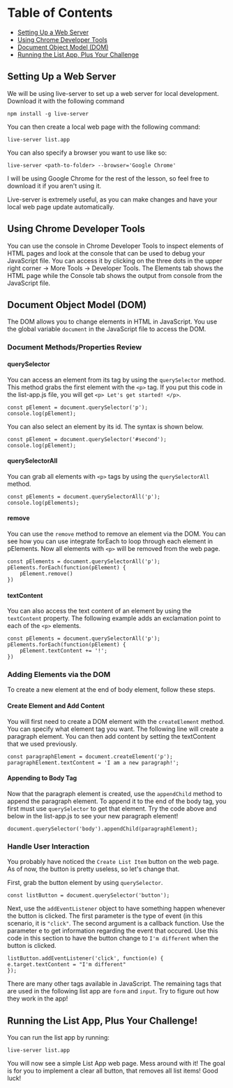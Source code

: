 # Table of Contents
  * [Setting Up a Web Server](#web-server)
  * [Using Chrome Developer Tools](#chrome-tools)
  * [Document Object Model (DOM)](#dom)
  * [Running the List App, Plus Your Challenge](#challenge)

## Setting Up a Web Server <a id="web-server"></a>
We will be using live-server to set up a web server for local development. Download it with the following command

`npm install -g live-server`

You can then create a local web page with the following command:

`live-server list.app`

You can also specify a browser you want to use like so:

`live-server <path-to-folder> --browser='Google Chrome'`

I will be using Google Chrome for the rest of the lesson, so feel free to download it if you aren't using it.

Live-server is extremely useful, as you can make changes and have your local web page update automatically.

## Using Chrome Developer Tools <a id="chrome-tools"></a>
You can use the console in Chrome Developer Tools to inspect elements of HTML pages and look at the console that can be used to debug your JavaScript file. You can access it by clicking on the three dots in the upper right corner -> More Tools -> Developer Tools. The Elements tab shows the HTML page while the Console tab shows the output from console from the JavaScript file. 

## Document Object Model (DOM) <a id="dom"></a>
The DOM allows you to change elements in HTML in JavaScript. You use the global variable `document` in the JavaScript file to access the DOM. 

### Document Methods/Properties Review

#### querySelector
You can access an element from its tag by using the `querySelector` method. This method grabs the first element with the `<p>` tag. If you put this code in the list-app.js file, you will get `<p> Let's get started! </p>`.

```
const pElement = document.querySelector('p');
console.log(pElement);
```

You can also select an element by its id. The syntax is shown below.
```
const pElement = document.querySelector('#second');
console.log(pElement);
```

#### querySelectorAll
You can grab all elements with `<p>` tags by using the `querySelectorAll` method.

```
const pElements = document.querySelectorAll('p');
console.log(pElements);
```

#### remove
You can use the `remove` method to remove an element via the DOM. You can see how you can use integrate forEach to loop through each element in pElements. Now all elements with `<p>` will be removed from the web page.

```
const pElements = document.querySelectorAll('p');
pElements.forEach(function(pElement) {
    pElement.remove()
})
```

#### textContent
You can also access the text content of an element by using the `textContent` property. The following example adds an exclamation point to each of the `<p>` elements.

```
const pElements = document.querySelectorAll('p');
pElements.forEach(function(pElement) {
    pElement.textContent += '!';
})
```

### Adding Elements via the DOM

To create a new element at the end of body element, follow these steps.

#### Create Element and Add Content
You will first need to create a DOM element with the `createElement` method. You can specify what element tag you want. The following line will create a paragraph element. You can then add content by setting the textContent that we used previously.
```
const paragraphElement = document.createElement('p');
paragraphElement.textContent = 'I am a new paragraph!';
```
#### Appending to Body Tag
Now that the paragraph element is created, use the `appendChild` method to append the paragraph element. To append it to the end of the body tag, you first must use `querySelector` to get that element. Try the code above and below in the list-app.js to see your new paragraph element!

```
document.querySelector('body').appendChild(paragraphElement);
```

### Handle User Interaction
You probably have noticed the `Create List Item` button on the web page. As of now, the button is pretty useless, so let's change that. 

First, grab the button element by using `querySelector`.
```
const listButton = document.querySelector('button');
```

Next, use the `addEventListener` object to have something happen whenever the button is clicked. The first parameter is the type of event (in this scenario, it is `"click"`. The second argument is a callback function. Use the parameter e to get information regarding the event that occured. Use this code in this section to have the button change to `I'm different` when the button is clicked.
```
listButton.addEventListener('click', function(e) {
e.target.textContent = "I'm different"
});
```
There are many other tags available in JavaScript. The remaining tags that are used in the following list app are `form` and `input`. Try to figure out how they work in the app!

## Running the List App, Plus Your Challenge! <a id="challenge"></a>
You can run the list app by running:
```
live-server list.app
```
You will now see a simple List App web page. Mess around with it! The goal is for you to implement a clear all button, that removes all list items! Good luck!


